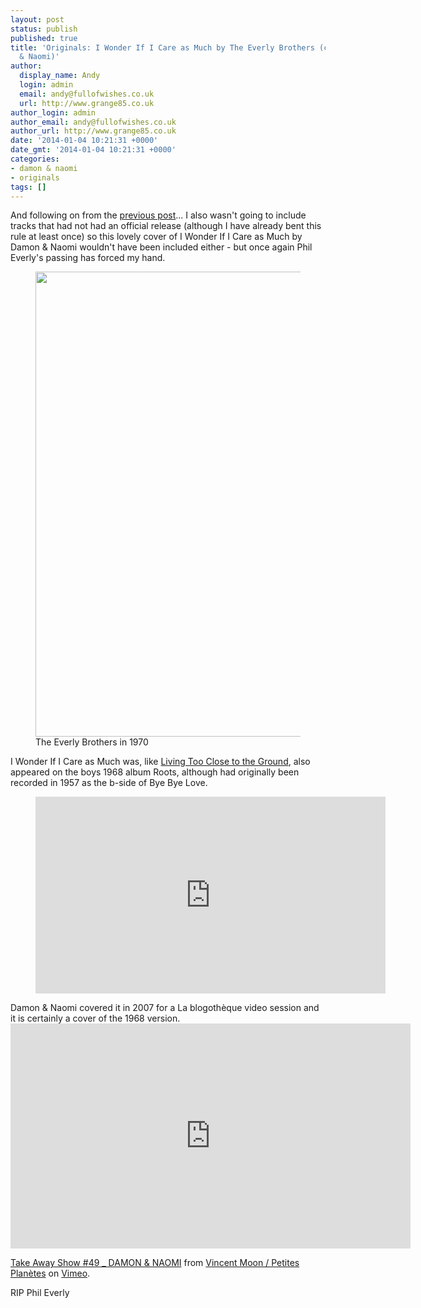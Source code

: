 ```yaml
---
layout: post
status: publish
published: true
title: 'Originals: I Wonder If I Care as Much by The Everly Brothers (covered by Damon
  & Naomi)'
author:
  display_name: Andy
  login: admin
  email: andy@fullofwishes.co.uk
  url: http://www.grange85.co.uk
author_login: admin
author_email: andy@fullofwishes.co.uk
author_url: http://www.grange85.co.uk
date: '2014-01-04 10:21:31 +0000'
date_gmt: '2014-01-04 10:21:31 +0000'
categories:
- damon & naomi
- originals
tags: []
---
```

<p>And following on from the <a href="/2014/01/04/originals-living-too-close-to-the-ground-by-the-everly-brothers-covered-by-dean-wareham/" title="Originals: Living Too Close to The Ground by The Everly Brothers (covered by Dean Wareham)">previous post</a>... I also wasn't going to include tracks that had not had an official release (although I have already bent this rule at least once) so this lovely cover of I Wonder If I Care as Much by Damon & Naomi wouldn't have been included either - but once again Phil Everly's passing has forced my hand.</p>
<p><figure class="caption aligncenter"><img src="https://media.fullofwishes.co.uk/00-misc/pictures/everly-brothers-1970.jpg" width="560" height="744" class /><figcaption class="caption-text"> The Everly Brothers in 1970</figcaption></figure>
<p>I Wonder If I Care as Much was, like <a href="/2014/01/04/originals-living-too-close-to-the-ground-by-the-everly-brothers-covered-by-dean-wareham/" title="Originals: Living Too Close to The Ground by The Everly Brothers (covered by Dean Wareham)">Living Too Close to the Ground</a>, also appeared on the boys 1968 album Roots, although had originally been recorded in 1957 as the b-side of Bye Bye Love.<br />
</p>
<figure class="caption aligncenter"><iframe width="560" height="315" src="https://www.youtube.com/embed/w70F7N_Wd5g" frameborder="0" allowfullscreen></iframe><figcaption class="caption-text"></figcaption></figure>
<p>Damon & Naomi covered it in 2007 for a La blogothèque video session and it is certainly a cover of the 1968 version.<br />


<iframe src="https://player.vimeo.com/video/11186091" width="640" height="360" frameborder="0" webkitallowfullscreen mozallowfullscreen allowfullscreen></iframe>
<p><a href="https://vimeo.com/11186091">Take Away Show #49 _ DAMON &amp; NAOMI</a> from <a href="https://vimeo.com/vincentmoon">Vincent Moon / Petites Plan&egrave;tes</a> on <a href="https://vimeo.com">Vimeo</a>.</p>

</p>
<p>RIP Phil Everly</p>
